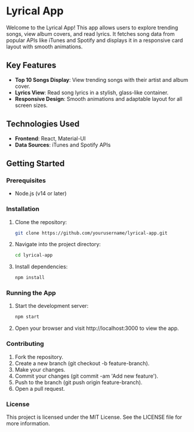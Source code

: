 # Lyrical App

Welcome to the Lyrical App! This app allows users to explore trending songs, view album covers, and read lyrics. It fetches song data from popular APIs like iTunes and Spotify and displays it in a responsive card layout with smooth animations.

## Key Features
- **Top 10 Songs Display**: View trending songs with their artist and album cover.
- **Lyrics View**: Read song lyrics in a stylish, glass-like container.
- **Responsive Design**: Smooth animations and adaptable layout for all screen sizes.

## Technologies Used
- **Frontend**: React, Material-UI
- **Data Sources**: iTunes and Spotify APIs

## Getting Started

### Prerequisites
- Node.js (v14 or later)

### Installation

1. Clone the repository:

   ```bash
   git clone https://github.com/yourusername/lyrical-app.git

2. Navigate into the project directory:

   ```bash
   cd lyrical-app
   
3. Install dependencies:

   ```bash
   npm install

### Running the App

1. Start the development server:

   ```bash
   npm start

2. Open your browser and visit http://localhost:3000 to view the app.

### Contributing

1. Fork the repository.
2. Create a new branch (git checkout -b feature-branch).
3. Make your changes.
4. Commit your changes (git commit -am 'Add new feature').
5. Push to the branch (git push origin feature-branch).
6. Open a pull request.

### License

This project is licensed under the MIT License. See the LICENSE file for more information.
